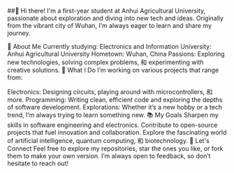 ##👋 Hi there! I'm a first-year student at Anhui Agricultural University, passionate about exploration and diving into new tech and ideas. Originally from the vibrant city of Wuhan, I’m always eager to learn and share my journey.

🌱 About Me
Currently studying: Electronics and Information
University: Anhui Agricultural University
Hometown: Wuhan, China
Passions: Exploring new technologies, solving complex problems, 和 experimenting with creative solutions.
🚀 What I Do
I’m working on various projects that range from:

Electronics: Designing circuits, playing around with microcontrollers, 和 more.
Programming: Writing clean, efficient code and exploring the depths of software development.
Explorations: Whether it’s a new hobby or a tech trend, I’m always trying to learn something new.
📚 My Goals
Sharpen my skills in software engineering and electronics.
Contribute to open-source projects that fuel innovation and collaboration.
Explore the fascinating world of artificial intelligence, quantum computing, 和 biotechnology.
📣 Let's Connect
Feel free to explore my repositories, star the ones you like, or fork them to make your own version. I’m always open to feedback, so don’t hesitate to reach out!


<!--
**SKMAAAAAX/SKMAAAAAX** is a ✨ _special_ ✨ repository because its `README.md` (this file) appears on your GitHub profile.

Here are some ideas to get you started:

- 🔭 I’m currently working on ...
- 🌱 I’m currently learning ...
- 👯 I’m looking to collaborate on ...
- 🤔 I’m looking for help with ...
- 💬 Ask me about ...
- 📫 How to reach me: ...
- 😄 Pronouns: ...
- ⚡ Fun fact: ...
-->
